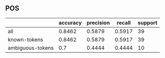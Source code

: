 
## POS

|                  | accuracy | precision | recall | support |
|------------------|----------|-----------|--------|---------|
| all              | 0.8462   | 0.5879    | 0.5917 | 39      |
| known-tokens     | 0.8462   | 0.5879    | 0.5917 | 39      |
| ambiguous-tokens | 0.7      | 0.4444    | 0.4444 | 10      |

